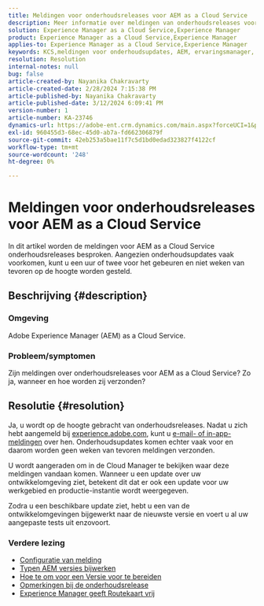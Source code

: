 ```yaml
---
title: Meldingen voor onderhoudsreleases voor AEM as a Cloud Service
description: Meer informatie over meldingen van onderhoudsreleases voor AEM as a Cloud Service
solution: Experience Manager as a Cloud Service,Experience Manager
product: Experience Manager as a Cloud Service,Experience Manager
applies-to: Experience Manager as a Cloud Service,Experience Manager
keywords: KCS,meldingen voor onderhoudsupdates, AEM, ervaringsmanager, onderhoudsreleases, cloudmanager
resolution: Resolution
internal-notes: null
bug: false
article-created-by: Nayanika Chakravarty
article-created-date: 2/28/2024 7:15:38 PM
article-published-by: Nayanika Chakravarty
article-published-date: 3/12/2024 6:09:41 PM
version-number: 1
article-number: KA-23746
dynamics-url: https://adobe-ent.crm.dynamics.com/main.aspx?forceUCI=1&pagetype=entityrecord&etn=knowledgearticle&id=9576dbbf-6dd6-ee11-9079-6045bd0065f9
exl-id: 960455d3-68ec-45d0-ab7a-fd662306879f
source-git-commit: 42eb253a5bae11f7c5d1bd0edad323827f4122cf
workflow-type: tm+mt
source-wordcount: '248'
ht-degree: 0%

---
```


# Meldingen voor onderhoudsreleases voor AEM as a Cloud Service


In dit artikel worden de meldingen voor AEM as a Cloud Service onderhoudsreleases besproken. Aangezien onderhoudsupdates vaak voorkomen, kunt u een uur of twee voor het gebeuren en niet weken van tevoren op de hoogte worden gesteld.

## Beschrijving {#description}


### Omgeving

Adobe Experience Manager (AEM) as a Cloud Service.

### Probleem/symptomen

Zijn meldingen over onderhoudsreleases voor AEM as a Cloud Service? Zo ja, wanneer en hoe worden zij verzonden?


## Resolutie {#resolution}


Ja, u wordt op de hoogte gebracht van onderhoudsreleases. Nadat u zich hebt aangemeld bij [experience.adobe.com](https://experience.adobe.com), kunt u [e-mail- of in-app-meldingen](https://experienceleague.adobe.com/docs/experience-manager-cloud-service/content/implementing/using-cloud-manager/notifications.html?lang=en) over hen. Onderhoudsupdates komen echter vaak voor en daarom worden geen weken van tevoren meldingen verzonden.

U wordt aangeraden om in de Cloud Manager te bekijken waar deze meldingen vandaan komen. Wanneer u een update over uw ontwikkelomgeving ziet, betekent dit dat er ook een update voor uw werkgebied en productie-instantie wordt weergegeven.

Zodra u een beschikbare update ziet, hebt u een van de ontwikkelomgevingen bijgewerkt naar de nieuwste versie en voert u al uw aangepaste tests uit enzovoort.

### Verdere lezing

- [Configuratie van melding](https://experienceleague.adobe.com/docs/experience-manager-cloud-service/content/implementing/using-cloud-manager/notifications.html?lang=en#configuration)
- [Typen AEM versies bijwerken](https://experienceleague.adobe.com/docs/experience-manager-cloud-service/content/implementing/deploying/aem-version-updates.html?lang=en#update-types)
- [Hoe te om voor een Versie voor te bereiden](https://experienceleague.adobe.com/docs/experience-manager-cloud-service/content/release-notes/home.html?lang=en#how-to-prepare)
- [Opmerkingen bij de onderhoudsrelease](https://experienceleague.adobe.com/docs/experience-manager-cloud-service/content/release-notes/maintenance/latest.html?lang=en)
- [Experience Manager geeft Routekaart vrij](https://experienceleague.adobe.com/docs/experience-manager-release-information/aem-release-updates/update-releases-roadmap.html?lang=en#aem-as-cloud-service)
